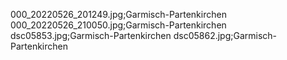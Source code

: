 000_20220526_201249.jpg;Garmisch-Partenkirchen
000_20220526_210050.jpg;Garmisch-Partenkirchen
dsc05853.jpg;Garmisch-Partenkirchen
dsc05862.jpg;Garmisch-Partenkirchen
